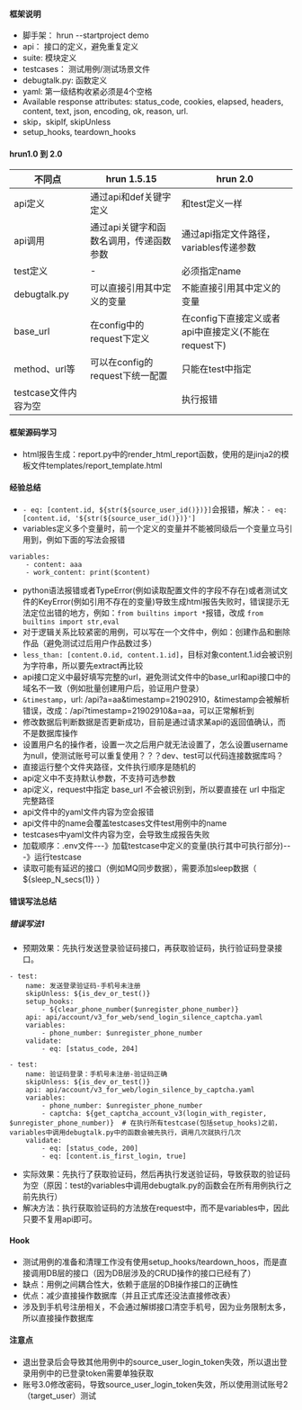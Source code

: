 #### 框架说明
- 脚手架： hrun --startproject demo
- api： 接口的定义，避免重复定义
- suite: 模块定义
- testcases： 测试用例/测试场景文件
- debugtalk.py: 函数定义
- yaml: 第一级结构收紧必须是4个空格
- Available response attributes: status_code, cookies, elapsed, headers, content, text, json, encoding, ok, reason, url.
- skip，skipIf, skipUnless
- setup_hooks, teardown_hooks

#### hrun1.0 到 2.0

| 不同点 | hrun 1.5.15 | hrun 2.0 |
|----|----|----|
|api定义|通过api和def关键字定义|和test定义一样|
|api调用|通过api关键字和函数名调用，传递函数参数|通过api指定文件路径，variables传递参数|
|test定义|-|必须指定name|
|debugtalk.py|可以直接引用其中定义的变量|不能直接引用其中定义的变量|
|base_url|在config中的request下定义|在config下直接定义或者api中直接定义(不能在request下)|
|method、url等|可以在config的request下统一配置|只能在test中指定|
|testcase文件内容为空||执行报错|

#### 框架源码学习
- html报告生成：report.py中的render_html_report函数，使用的是jinja2的模板文件templates/report_template.html

#### 经验总结
- `- eq: [content.id, ${str(${source_user_id()})}]`会报错，解决：`- eq: [content.id, '${str(${source_user_id()})}']`
- variables定义多个变量时，前一个定义的变量并不能被同级后一个变量立马引用到，例如下面的写法会报错
```
variables:
    - content: aaa
    - work_content: print($content)
```
- python语法报错或者TypeError(例如读取配置文件的字段不存在)或者测试文件的KeyError(例如引用不存在的变量)导致生成html报告失败时，错误提示无法定位出错的地方，例如：`from builtins import *`报错，改成 `from builtins import str,eval`
- 对于逻辑关系比较紧密的用例，可以写在一个文件中，例如：创建作品和删除作品（避免测试过后用户作品数过多）
- `less_than: [content.0.id, content.1.id]`，目标对象content.1.id会被识别为字符串，所以要先extract再比较
- api接口定义中最好填写完整的url，避免测试文件中的base_url和api接口中的域名不一致（例如批量创建用户后，验证用户登录）
- `&timestamp`，url: /api?a=aa&timestamp=21902910，&timestamp会被解析错误，改成：/api?timestamp=21902910&a=aa，可以正常解析到
- 修改数据后判断数据是否更新成功，目前是通过请求某api的返回值确认，而不是数据库操作
- 设置用户名的操作者，设置一次之后用户就无法设置了，怎么设置username为null，使测试账号可以重复使用？？？dev、test可以代码连接数据库吗？
- 直接运行整个文件夹路径，文件执行顺序是随机的
- api定义中不支持默认参数，不支持可选参数
- api定义，request中指定 base_url 不会被识别到，所以要直接在 url 中指定完整路径
- api文件中的yaml文件内容为空会报错
- api文件中的name会覆盖testcases文件test用例中的name
- testcases中yaml文件内容为空，会导致生成报告失败
- 加载顺序：.env文件---》加载testcase中定义的变量(执行其中可执行部分)---》运行testcase
- 读取可能有延迟的接口（例如MQ同步数据），需要添加sleep数据（ ${sleep_N_secs(1)} ）

#### 错误写法总结

##### 错误写法1
- 预期效果：先执行发送登录验证码接口，再获取验证码，执行验证码登录接口。

```
- test:
    name: 发送登录验证码-手机号未注册
    skipUnless: ${is_dev_or_test()}
    setup_hooks:
        - ${clear_phone_number($unregister_phone_number)}
    api: api/account/v3_for_web/send_login_silence_captcha.yaml
    variables:
        - phone_number: $unregister_phone_number
    validate:
        - eq: [status_code, 204]

- test:
    name: 验证码登录：手机号未注册-验证码正确
    skipUnless: ${is_dev_or_test()}
    api: api/account/v3_for_web/login_silence_by_captcha.yaml
    variables:
        - phone_number: $unregister_phone_number
        - captcha: ${get_captcha_account_v3(login_with_register, $unregister_phone_number)}  # 在执行所有testcase(包括setup_hooks)之前，variables中调用debugtalk.py中的函数会被先执行，调用几次就执行几次
    validate:
        - eq: [status_code, 200]
        - eq: [content.is_first_login, true]
```
- 实际效果：先执行了获取验证码，然后再执行发送验证码，导致获取的验证码为空（原因：test的variables中调用debugtalk.py的函数会在所有用例执行之前先执行）
- 解决方法：执行获取验证码的方法放在request中，而不是variables中，因此只要不复用api即可。

#### Hook
- 测试用例的准备和清理工作没有使用setup_hooks/teardown_hoos，而是直接调用DB层的接口（因为DB层涉及的CRUD操作的接口已经有了）
- 缺点：用例之间耦合性大，依赖于底层的DB操作接口的正确性
- 优点：减少直接操作数据库（并且正式库还没法直接修改表）
- 涉及到手机号注册相关，不会通过解绑接口清空手机号，因为业务限制太多，所以直接操作数据库

#### 注意点
- 退出登录后会导致其他用例中的source_user_login_token失效，所以退出登录用例中的已登录token需要单独获取
- 账号3.0修改密码，导致source_user_login_token失效，所以使用测试账号2（target_user）测试



